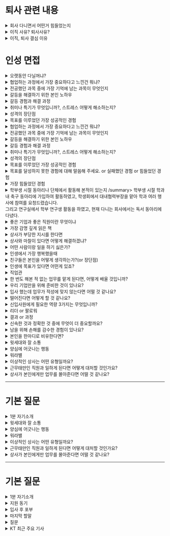 <h1>퇴사 관련 내용</h1>

<details markdown = "1">
<summary>회사 다니면서 어떤거 힘들었는지</summary>
제가 가장 힘들었던 경험은, **의욕이 부족한 내부 구성원들과 함께 신규 사업을 만들어가야 했던 상황**이었습니다.
회사의 성장을 위해 신규 고객사를 발굴하고 제안 전략을 고민하는 것이 제 역할이었지만, 실제로는 고객 제안보다 사내 설득에 대부분의 에너지를 쏟아야 했던 적이 많았습니다.<br>
<br>
당시 저는 단순히 요청하는 데 그치지 않고, 본사에 계신 협업 부서 분들께 직접 성심당 빵을 전달하며 감사의 마음을 전하기도 했고, 사적으로 식사나 커피를 함께 하며 진솔한 대화를 통해 신뢰를 쌓고자 노력했습니다. 또한 협조가 필요한 자료나 산출물은 제가 먼저 초안을 작성해 전달하며 부담을 줄이려 했습니다. <br>
<br>
그 당시에는 매우 힘들었지만, 돌이켜보면 각 부서가 처한 현실과 애로사항을 이해하는 좋은 계기가 되었고, 결국 사업을 수주한 후에는 오히려 관계가 더 끈끈해지는 계기가 되었습니다.<br>
</details>

<details markdown = "1">
<summary>이직 사유? 퇴사사유?</summary>
우선 더 다양한 솔루션과 도메인을 경험하는 곳에서 역량을 쌓고 싶다는 욕심 떄문이였던 것 같습니다.<br>
현재 근무 중인 팀에서는 총 4개의 솔루션을 판매하고 있고, 이 중 실제 매출의 90% 이상이 두 개의 도구에 집중되어 있습니다. 특정 제품 중심의 영업은 안정적일 수 있지만, 다양한 산업군과 고객 니즈에 맞춰 제안 역량을 확장하기엔 한계가 있다는 고민이 생겼습니다.<br>
<br>
또한 매출에 대한 압박이 거의 없는 조직 분위기다 보니, 낙주가 발생해도 그 원인을 깊이 분석하거나 개선하려는 문화는 상대적으로 약했습니다. 저로서는 정량적인 목표 아래에서 매출 달성을 위해 치열하게 고민하고 행동하는 경험을 하고 싶었습니다. <br>
KT는 자체 솔루션뿐만아니라 파트너사와의 협업을 매우 다양한 제품과 산업군을 다루고 있고, 명확한 매출 목표를 기반으로 움직이는 조직으로 알고 있어 지원하게 되었습니다.<br>
</details>


<details markdown = "1">
<summary>이직, 퇴사 결심 이유</summary>
우선 회사에서 
</details>

<h1>인성 면접</h1>
<details markdown = "1">
<summary>오랫동안 다닐꺼냐?</summary>
네 오래다닐수 ~~ 정말 오고싶었던 기업인 만 뽑아주시면 최선~~
</details>

<details markdown = "1">
<summary>협업하는 과정에서 가장 중요하다고 느낀건 뭐냐?</summary>
저는 협업 과정에서 동료 간의 믿음이 구축되어 있는 것이 가장 중요하다고 생각합니다.<br>
팀원간의 믿음이 있어야지만 역할 분담 과정 뿐 아니라, 각자의 업무에 집중할 수 있고, <br>
서로 간의 소통 과정에서 각자의 의견이 존중받는다는 분위기가 형성되어 좋은 아이디어가 나올 수 있기 때문입니다.<br>
</details>

<details markdown = "1">
<summary>전공했던 과목 중에 가장 기억에 남는 과목이 무엇인지</summary>
저는 위성정보프로그래밍 및 실습이라는 가장 기억에 남는 것 같습니다. <br>
해당 과목에서 fortran이라는 언어를 바탕으로 처음으로 코딩에 접하게 되었습니다. <br>
이때 단순히 외우는 형식의 공부가 아니라, 해당 언어로 성적 관리 프로그램을 만들어보고 , 코드가 동작하는 것을 보고 IT 계열에 흥미를 느끼게됨.<br>
</details>

<details markdown = "1">
<summary>갈등을 해결하기 위한 본인 노하우</summary>
갈등 과정을 해결하기 위한 저만의 노하우는 서로 진솔한 얘기를 하고, 시간을 많이 가지는 것이라고 생각<br>
슈어소프트테크 근무 하던 당시, 사업을 위해 여러 팀에 업무 협조를 요청 드리는 과정에서 부담스러운 업무라는 이유로 협조가 어려워 조그마한 갈등이 생겼고 이를 해결한 경험이 있다.<br>
이때 저는 협조를 이끌어내고자 업무 적인 내용뿐만 아니라, 점심도 같이 먹고, 퇴근후 저녁에 맥주도 한잔하는 등 시간을 보내며 개인적인 얘기도 많이 하게 되었다.<br>
얘기하는 과정에서 팀장님 만의 애로사항을 경청한 후 같이 해결 방안을 고민하고, 앞으로 같이 발전적으로 나가보자는 얘기하며 최종적으로 협조를 이끌어냄<br>
</details>

<details markdown = "1">
<summary> 갈등 경험과 해결 과정</summary>
갈등 과정을 해결하기 위한 저만의 노하우는 갈등을 해결하기 위해 대화를 많이 <br>
슈어소프트테크 근무 하던 당시, 사업을 위해 여러 팀에 업무 협조를 요청 드리는 과정에서 부담스러운 업무라는 이유로 협조가 어려워 조그마한 갈등이 생겼고 이를 해결한 경험이 있다.<br>
이때 저는 해당 사업을 진행을 함으로써 얻을 수 있는 점을 강조하여 서로의 의견을 좁힐 수 있었고 최종적으로는 협조를 성공적으로 이끌어내게 되었다.<br>
</details>

<details markdown = "1">
<summary> 취미나 특기가 무엇입니까?, 스트레스 어떻게 해소하는지?</summary>
저는 개인적으로 배드민턴과 산책하는 것을 좋아한다.<br>
-> 걱정이 많을때  취미 활동을 하면 스트레스랑 답답한 마음이 해소. 특히 제가 왜 스트레스를 받고 어떻게 해나가야할지 생각이 정리되어서 좋아한다.<br>
-> 고탠션(28파운드), 헤드쪽에 실린 채<br>
<br>
특기 : 새로 만나는 사람과 서로 대화를 이어가는것에 자신있다.<br>
</details>

<details markdown = "1">
<summary> 성격의 장단점 </summary>
저의 가장 큰 장점은 공감능력을 바탕으로 한 의사소통 능력이라고 생각합니다.<br>
고등학교 때 친구들의 추천을 받아 또래상담가 역할을 맡게 되었고, 다양한 친구들의 고민을 들으며 같이 공감하고 소통하는 방법을배우게되었습니다.<br>
이러한 경험을 바탕으로 현재도 여러 사람들의 말을 잘 경청하고, 개개인의 상황에 맞게 대화를 이어나가며 좋은 관계를 맺어나가고 있습니다.<br>
단점은 때로 거절을 잘 못한다는 것입니다.<br>
실제 업무를 진행하면서, 제 업무 Role이 아닌것에 대해서도 고객 또는 내부 실무진 분들께서 요청하실 때 거절을 잘 못했었습니다.<br>
이때 도움 요청을 거절하지 못해, 제 업무 일정상 차질이 생겼던 적이 있습니다.<br>
현재는 도움 요청에 대해 가능한 한에서만 수락하고 불가능하다면 불가능한 이유를 객관적이고 솔직하게 이야기하면서 정중하게 거절하려고 노력하고 있습니다.<br>
앞으로 마주하는 단점도 성찰하면서 이를 극복하고자 노력<br>
<br>
장점 : 맡은 일은 밤을 세서라도 해내는 끈기와 책임감. 실제 학부 연구생, 회사에서도 고객사 일정에 최대한 맞추고, 사업을 수주하기 위해 야근을 자주하는 등 맡은일은 어떻게는 책임을 가져 하려했다.<br>
단점 : 가끔 주위 사람이 힘들때 해당 상황에 과몰입. 무엇이든 과한것은 자제 필요 너무 과몰입하지 않고 감정 절제하려 노력.<br>
단점 : 직설적이지 못하다는 단점. 팀프로젝트때 참여 안하는 팀원 있었음 -> 직접적으로 문제 제기를 못하고 업무를 나누 어 진행함 -> 지금은 상대방 감정을 존중하면서 필요한 상황엔 직설적으로 피드백을 주도록 노력하고있음<br>
</details>

<details markdown = "1">
<summary> 목표를 이루었던 가장 성공적인 경험</summary>
주도적으로 독일 기업의 사업을 메이킹해보자는 목표를 이뤄낸던 것이 가장 성공적 경험.<br>
당사의 경우 2021년을 마지막으로 독일 업체와의 계약이 끊긴 상황이였다. 당사 사업이 국내에 의존하는 비중이 너무 컸고, 저를 거둬주신 회사에게 감사하다는 마음으로 메이킹 하고 싶었다.<br>
이에 관련 독일 업체를 리스트업한다음에 메일을 보냈고, 한국에 지사가 있는 경우 직접 전화를 걸었다.<br>
이때 한국 완성차 업체를 대상으로 입찰에 참여하는 고객과 컨택이 되었고, 해당 기술용역을 위해 다양한 유관 부서에 협조를 요청하여 제안서를 전달드렸다.<br>
하지만 해당 고객사께서 최종적으로 한국 완성차 업체에 입찰에 떠 오래다닐수 ~~ 정말 오고싶었던 기업인 만 뽑아주시면 최선~~
</details>

<details markdown = "1">
<summary>협업하는 과정에서 가장 중요하다고 느낀건 뭐냐?</summary>
저는 협업 과정에서 동료 간의 믿음이 구축되어 있는 것이 가장 중요하다고 생각합니다.<br>
팀원간의 믿음이 있어야지만 역할 분담 과정 뿐 아니라, 각자의 업무에 집중할 수 있고, <br>
서로 간의 소통 과정에서 각자의 의견이 존중받는다는 분위기가 형성되어 좋은 아이디어가 나올 수 있기 때문입니다.<br>
</details>

<details markdown = "1">
<summary>전공했던 과목 중에 가장 기억에 남는 과목이 무엇인지</summary>
저는 위성정보프로그래밍 및 실습이라는 가장 기억에 남는 것 같습니다. <br>
해당 과목에서 fortran이라는 언어를 바탕으로 처음으로 코딩에 접하게 되었습니다. <br>
이때 단순히 외우는 형식의 공부가 아니라, 해당 언어로 성적 관리 프로그램을 만들어보고 , 코드가 동작하는 것을 보고 IT 계열에 흥미를 느끼게됨.<br>
</details>

<details markdown = "1">
<summary>갈등을 해결하기 위한 본인 노하우</summary>
갈등 과정을 해결하기 위한 저만의 노하우는 서로 진솔한 얘기를 하고, 시간을 많이 가지는 것이라고 생각<br>
슈어소프트테크 근무 하던 당시, 사업을 위해 여러 팀에 업무 협조를 요청 드리는 과정에서 부담스러운 업무라는 이유로 협조가 어려워 조그마한 갈등이 생겼고 이를 해결한 경험이 있다.<br>
이때 저는 협조를 이끌어내고자 업무 적인 내용뿐만 아니라, 점심도 같이 먹고, 퇴근후 저녁에 맥주도 한잔하는 등 시간을 보내며 개인적인 얘기도 많이 하게 되었다.<br>
얘기하는 과정에서 팀장님 만의 애로사항을 경청한 후 같이 해결 방안을 고민하고, 앞으로 같이 발전적으로 나가보자는 얘기하며 최종적으로 협조를 이끌어냄<br>
</details>

<details markdown = "1">
<summary> 갈등 경험과 해결 과정</summary>
갈등 과정을 해결하기 위한 저만의 노하우는 갈등을 해결하기 위해 대화를 많이 <br>
슈어소프트테크 근무 하던 당시, 사업을 위해 여러 팀에 업무 협조를 요청 드리는 과정에서 부담스러운 업무라는 이유로 협조가 어려워 조그마한 갈등이 생겼고 이를 해결한 경험이 있다.<br>
이때 저는 해당 사업을 진행을 함으로써 얻을 수 있는 점을 강조하여 서로의 의견을 좁힐 수 있었고 최종적으로는 협조를 성공적으로 이끌어내게 되었다.<br>
</details>

<details markdown = "1">
<summary> 취미나 특기가 무엇입니까?, 스트레스 어떻게 해소하는지?</summary>
저는 개인적으로 배드민턴과 산책하는 것을 좋아한다.<br>
-> 걱정이 많을때  취미 활동을 하면 스트레스랑 답답한 마음이 해소. 특히 제가 왜 스트레스를 받고 어떻게 해나가야할지 생각이 정리되어서 좋아한다.<br>
-> 고탠션(28파운드), 헤드쪽에 실린 채<br>
<br>
특기 : 새로 만나는 사람과 서로 대화를 이어가는것에 자신있다.<br>
</details>

<details markdown = "1">
<summary> 성격의 장단점 </summary>
저의 가장 큰 장점은 공감능력을 바탕으로 한 의사소통 능력이라고 생각합니다.<br>
고등학교 때 친구들의 추천을 받아 또래상담가 역할을 맡게 되었고, 다양한 친구들의 고민을 들으며 같이 공감하고 소통하는 방법을배우게되었습니다.<br>
이러한 경험을 바탕으로 현재도 여러 사람들의 말을 잘 경청하고, 개개인의 상황에 맞게 대화를 이어나가며 좋은 관계를 맺어나가고 있습니다.<br>
단점은 때로 거절을 잘 못한다는 것입니다.<br>
실제 업무를 진행하면서, 제 업무 Role이 아닌것에 대해서도 고객 또는 내부 실무진 분들께서 요청하실 때 거절을 잘 못했었습니다.<br>
이때 도움 요청을 거절하지 못해, 제 업무 일정상 차질이 생겼던 적이 있습니다.<br>
현재는 도움 요청에 대해 가능한 한에서만 수락하고 불가능하다면 불가능한 이유를 객관적이고 솔직하게 이야기하면서 정중하게 거절하려고 노력하고 있습니다.<br>
앞으로 마주하는 단점도 성찰하면서 이를 극복하고자 노력<br>
<br>
장점 : 맡은 일은 밤을 세서라도 해내는 끈기와 책임감. 실제 학부 연구생, 회사에서도 고객사 일정에 최대한 맞추고, 사업을 수주하기 위해 야근을 자주하는 등 맡은일은 어떻게는 책임을 가져 하려했다.<br>
단점 : 가끔 주위 사람이 힘들때 해당 상황에 과몰입. 무엇이든 과한것은 자제 필요 너무 과몰입하지 않고 감정 절제하려 노력.<br>
단점 : 직설적이지 못하다는 단점. 팀프로젝트때 참여 안하는 팀원 있었음 -> 직접적으로 문제 제기를 못하고 업무를 나누 어 진행함 -> 지금은 상대방 감정을 존중하면서 필요한 상황엔 직설적으로 피드백을 주도록 노력하고있음<br>
</details>

<details markdown = "1">
<summary> 목표를 이루었던 가장 성공적인 경험</summary>
에게 가장 성공적인 경험은 ‘독일 기업과의 신규 사업을 주도적으로 성사시키겠다’는 목표를 실현한 것입니다.<br>
당사는 2021년 마지막으로 독일 업체와의 협업이 법적 다툼으로까지 이어져 계약이 종료되었고, 업계 내에서도 평판이 좋지 않은 상황이었습니다. 전체 매출의 상당 부분을 국내에 의존하고 있던 터라, 회사를 도와야겠다는 책임감과 감사한 마음으로 해외 사업을 새롭게 열어보고자 결심했습니다.<br>
<br>
우선 관련 독일 업체를 리스트업한 후, 이메일을 보내고 한국에 지사가 있는 경우에는 직접 전화를 걸어 소통을 시도했습니다. 그 결과, 한국 완성차 업체 대상 입찰에 참여하고 있는 한 독일 고객사와 연결되었고, 해당 기술 용역 제안을 위해 사내 여러 유관 부서와 협업하여 제안서를 전달드렸습니다.
<br>
비록 최초 제안은 고객사가 입찰에서 최종 낙찰을 받으면서 무산되었지만, 저희의 기술력과 대응력을 높이 평가해 주신 덕분에 이후 두 건의 신규 프로젝트에 함께 참여할 기회를 얻었고, 모두 성공적으로 계약을 체결할 수 있었습니다.
<br>
</details>

<details markdown = "1">
<summary> 목표를 달성하지 못한 경험에 대해 말씀해 주세요. or 실패했던 경험 or 힘들었던 경험 </summary>
학부 시절, 저는 수석으로 졸업하는 것을 목표로 삼았으나 달성하지 못한 경험이 있습니다.<br>
이때 저는 흥미가 가는 과목에 대해서는 성적이 좋았으나, 재미가 없다고 느껴진 특정 전공 과목들에 대한 성적이 좋지 못하였습니다.<br>
이 경험을 통해 제가 관심을 가지 않았던 부분에 대해서도 진지한 태도로 접근해야 하며, 큰 목표를 이루기 위해서는 세부적인 요소 하나하나에 무관심하거나 소홀히 해서는 안된다는 점을 깨달았습니다.<br>
<br>
</details>

<details markdown = "1">
<summary> 가장 힘들었던 경험</summary>
이전 독일 업체와의 계약이 2021년 법적 분쟁으로까지 이어졌던 이력이 있었고, 해당 업체의 검토 기준은 국내 고객사에 비해 두 배 이상 까다로웠습니다. 이러한 배경 때문에 내부적으로 부정적인 인식이 강했고, 협조를 얻는 데 큰 어려움이 있었습니다.<br>

저는 해당 업무가 기존에 수행하던 업무와 본질적으로 큰 차이가 없다는 점을 강조하기 위해 관련 논문 및 공식 문서들을 수집해 전달했고, 이 사업을 통해 향후 어떤 비전을 기대할 수 있는지 구체적으로 제시하며 설득을 시도했습니다.<br>

업무적으로 제가 할 수 있는 모든 지원을 다했음에도 불구하고, 협조를 요청한 세 팀 중 두 팀의 동의를 얻지 못했던 점이 가장 힘들었습니다.<br>

이후에는 단순한 논리적 설득이 아닌, 사람 간 신뢰를 기반으로 한 소통이 필요하다고 느꼈고, 해당 팀의 팀장님들과 점심 식사, 커피 미팅, 저녁 자리 등을 통해 진심 어린 대화를 나누고, 출장을 기차타고 가신 경우 제가 역에 데리러 가는등 관계를 쌓기 위해 노력하여 최종적으로 업무 협조를 받게 되었다..<br>

이 경험을 통해 ‘일도 결국 사람과 사람이 하는 일’이며, 내부 설득과 관계 형성을 위한 ‘내부 영업’도 매우 중요하다는 점을 깊이 깨닫게 되었습니다.
<br>
</details>

<details markdown = "1">
<summary> 학부생 시절 동아리나 단체에서 활동해 본적이 있는지 /summary>
학부생 시절 학과 내 축구 동아리에 가입하여 활동하였고, 학생회에서 대내협력부장을 맡아 학과 여러 행사에 참여를 요청드렸습니다.<br>
그리고 연구실에서 학부 연구생 활동을 하였고, 현재 다니는 회사에서는 독서 동아리에 다녔다.<br>
</details>

<details markdown = "1">
<summary> 좋은 기업과 좋은 직원이란 무엇이냐</summary>
좋은 기업 : 직원들이 잠재력을 발휘하고 성장할 수 있는 환경을 조성한 기업. 좋은 직원 : 맡은 역할과 책임을 성실히 수행하고, 어떻게 우리 기업이 더 성장해 나갈 수 있을지 고민하는 직원.
</details>

<details markdown = "1">
<summary>가장 감명 깊게 읽은 책</summary>
저는 거절은 해야겠는데 말을 못하겠고라는 책을 가장 감명 깊게 읽은 것 같습니다.
해당 책을 통해 사람들이 거절은 잘 못하는 이유은 대개 관계 불안 있고, 오히려 거절을 하는 것이 자신에게 도움이 될 뿐만 아니라, 관계 유지에 도움이 된다는 것을 알게 되었습니다.
이후 저는 도움 요청에 대해 가능한 한에서만 수락하고 불가능하다면, 불가능한 이유를 솔직하게 이야기하면서 정중하게 거절하려고 노력하고있습니다.
</details>

<details markdown = "1">
<summary>상사가 부당한 지시를 한다면</summary>
저는 우선적으로 법적이나, 회사 내규에 어긋나는 지시거나 회사의 이윤에 해를 끼치는지 부터 판단해 보겠습니다.
이때 만약 어긋나는 일이라고 확인된다면 가까운 선배뿐과 조용히 조언을 구한 후 행동하겠습니다.
하지만 부당한 지시가 저만의 생각이였다면, 일단은 지시를 따르겠습니다.
먼저 회사생활을 시작하신 상사의 지시는 이유가 있다고 생각하고, 큰 일이 아니라면 지시 이행 후에 나중에 개인적으로 말씀드려도 되는 부분이라고 생각합니다.
</details>

<details markdown = "1">
<summary>상사와 마찰이 있다면 어떻게 해결하겠냐?</summary>
상사분과 갈등이 생긴다면, 우선 상사분과 대화를 통해 문제를 해결하도록 적극적으로 노력하겠습니다.
이때 상사분의 생각과 의견을 들어보고, 어디서 부터 오해가 생겼는지 파악하여 그것을 해결하도록 하겠습니다.
상사분은 인생과 실무에 있어 저보다는 경험이 많은 분이므로, 의견을 받아들이되, 불합리하거나 회사의 이익에 반하는 것이 있으면 의견을 제시하여 조율하도록 노력하겠습니다.
</details>

<details markdown = "1">
<summary>어떤 사람이랑 일을 하기 싫은가?</summary>
저는 개인적으로 **업무에 비협조적인 태도를 보이는 사람과 함께 일하는 것이 어렵다고 느낍니다.<br>
업무라는것은 각자의 역할과 책임의 바탕으로 공동의 목표를 달성하는 과정이라 생각합니다.<br>
이를 달성하는 과정에서, 업무에 비협조적인 태도를 보이는 사람이 있을 때 업무 효율 뿐만 아니라, 관련 부서에 사기까지 저하 시키는 것을 확인하게됨<br>
하지만 저는 그 부서만의 입장을 파악하기 위해 노력했고, 업무 목적과 기대효과를 수치와 사례로 정리해 설득한다.<br>
</details>

<details markdown = "1">
<summary>인생에서 가장 행복했을때</summary>
-> 저에게 인생에서 가장 행복했던 순간은,
고등학교 시절 가족들과 함께 오사카로 여행을 갔을 때입니다.

당시 아버지께서 평일은 물론 주말에도 바쁘셔서
한자리에 모이기조차 어려웠던 시기가 있었습니다.
이때 아버지가 시간을 내실 수 있으셔서 고2 겨울방학 때 처음으로 가족 모두가 함께 여행을 갈 수 있었습니다.

그 여행에서 서로의 일상과 고민을 나누며 진솔한 대화를 나눌 수 있었고,
특히 길에서 웃고 떠들던 기억이 지금도 따뜻하게 남아 있습니다.

단순한 여행을 넘어, 가족간의 유대감이 얼마나 따뜻한지 느낄 수 있었던 순간이었기에
제 인생에서 가장 소중하고 행복한 기억으로 남아 있습니다.<br>
</details>

<details markdown = "1">
<summary>친구들은 본인을 어떻게 생각하는가?(or 장단점)</summary>
친구들이 말하는 저는 같이 있으면 재미있다는 것입니다.
여러 사람들과 있을때 재밌는 분위기를 조성하는 역할을 해서 이런 얘기를 종종 듣는것 같습니다.
반면 제 단점을 과몰입을 하는 것이라고 생각하는 것 같습니다.
친구들이 슬프거나 기쁠때 오히려 제가 더 기뻐하고 더 슬퍼하는 경우가 있습니다.
뭐든 과한것은 좋지 않기 떄문에 현재는 너무 과몰입하지 않고 감정을 절제하려고 노력하고 있습니다.<br>
</details>

<details markdown = "1">
<summary>인생에 목표가 있다면 어떤게 있죠?</summary>
우선 회사에서는 10년 내로 인정받는 직원이 되어 보직자가 되고, 여러 후배들을 잘 이끄는 멘토 역할을 하는것이 목표.<br>
개인적으로는 어떤 자리에 있어도 필요한 사람이 되자<br>
지금까지 영업을 하면서 항상 저를 거둬주신 회사에 대해 감사함을 느꼈고, 언제나 맡은 목표 이상을 해내고자 노력했다.<br>
앞으로도 기억되는 사람이 되고자 맡은일에 최선을 다해 신뢰와 믿음을 쌓아가고자 함.<br>
</details>

<details markdown = "1">
<summary>직업관</summary>
제가 평소에 생각하는 직업관의 첫 번째는 **‘가장 잘할 수 있는 일을 하는 것’**입니다. 대학교 시절, 대내협력부장을 맡아 환경해양대학 내 행사 참여율을 가장 높은 학과로 변화시킨 경험이 있고, 현재 영업 업무를 하며 주위에서 수주가 어렵다고 판단했던 사업을 성공적으로 성사시킨 경험도 있습니다. 이러한 성과를 통해 영업은 제가 가장 잘할 수 있는 일이라고 확신하게 되었습니다.
두 번째는 **‘흥미와 재미를 느낄 수 있는 분야에서 일하는 것’**입니다.
IT 분야는 트렌드가 빠르게 변하고, 이에 따라 다양한 기술과 도구들이 끊임없이 발전하고 있습니다. 이러한 역동적인 변화는 저의 지적 호기심을 자극하며, 꾸준히 배우고 성장할 수 있도록 동기를 부여합니다.

저는 앞으로도 저의 역량을 가장 잘 발휘할 수 있으며, 동시에 흥미와 열정을 유지할 수 있는 분야에서 전문가로 성장하고 싶습니다.
</details>

<details markdown = "1">
<summary>한 번도 해본 적 없는 업무를 맡게 된다면, 어떻게 배울 것입니까?</summary>
우선 업무 메뉴얼이나 가이드라인을 찾아서 전반적인 프로세스를 파악하고자 읽어볼것 같다.<br>
그 다음 실제 업무를 하며 저만의 일지를 만들어서, 단계별로 업무의 주요 절차나 팁 정리<br>
</details>


<details markdown = "1">
<summary>우리 기업만을 위해 준비한 것이 있나요?</summary>
팔란티어 MS와 제조업과 한국어 특화 AI~~~
</details>


<details markdown = "1">
<summary>입사 했는데 업무가 적성에 맞지 않는다면 어떨 것 같나요?</summary>
우선 초기에 업무에 적응하지 못한다면 적성에 안맞다고 착각할 수도 있습니다.<br>
-> 이를 업무 적응 과정이라고 생각했습니다.<br>
저 또한 처음에 입사했을때 업무를 배우고 적응하기 힘들어 이 일이 적성에 맞나라고 생각했지만,<br>
실제로 어느 경험치가 쌓였을 때는 이 만큼 나랑 맞는 직무가 있을까라는 생각을 가질 정도로 만족한다.<br>
따라서 적성에 맞지 않더라도 업무 역량을 익히느 ㄴ과정이라 생각하고 열시미<br>
</details>

<details markdown = "1">
<summary>떨어진다면 어떻게 할 것 같나요?</summary>
열심히 준비하여 떨어질거 같진 않지만~~~ 떨어진다면 그 이유에 대해 다시 생각해볼것 같습니다.<br>
이후 부족했던점을 객관적으로 파악하고 보완하여 하반기에 KT에 좋은 모습으로 지원하고 싶다.<br>
</details>

<details markdown = "1">
<summary>신입사원에게 필요한 역량 3가지는 무엇입니까?</summary>
열심히 준비하여 떨어질거 같진 않지만~~~ 떨어진다면 그 이유에 대해 다시 생각해볼것 같습니다.<br>
이후 부족했던점을 객관적으로 파악하고 보완하여 하반기에 KT에 좋은 모습으로 지원하고 싶다.<br>
</details>

<details markdown = "1">
<summary>리더 or 팔로워</summary>
저는 두 가지 역할을 모두할 수 있지만 추진력있는 리더에 가깝습니다.
+ 사례<br>
</details>

<details markdown = "1">
<summary>결과 or 과정</summary>
결과와 과정 모두 중요하지만, 결과가 더 중요하다고 생각합니다. 과정이 좋더라도, 기업은 성과있어야 운영이 되는 조직입니다.<br>
특히 영업직은 필드에서 성과로 증명하는 것이 필수적.
</details>

<details markdown = "1">
<summary>신속한 것과 정확한 것 중에 무엇이 더 중요할까요?</summary>
정확이 중요하다 생각한다. 영업의 경우 신속하게 대응도 중요하지만 결국 핵심은 정확하게 기술적인 내용을 파악하고 이를 고객에게 전달해야만 좋을결과 얻는다고 생각
</details>

<details markdown = "1">
<summary>남을 위해 손해를 감수한 경험이 있나요?</summary>
과거 영업 데이터 정리<br>
</details>

<details markdown="1"> <summary>본인을 한마디로 비유한다면?</summary> 
저는 저 자신을 **‘하얀 도화지’**에 비유하고 싶습니다. 하얀 도화지는 어떤 색과도 잘 어우러지며, 상대의 색을 더 선명하게 살려주는 특성이 있습니다. 저는 다양한 성향의 사람들과 협업할 때, 상대의 의견을 존중하고 조율하며 조화롭게 일하는 것을 중요하게 생각합니다.
실제로 여러 부서와의 협업이 필요한 영업 업무를 수행하면서도, 상대 팀의 관점을 먼저 이해하고 조율점을 찾아가는 방식으로 신뢰를 얻고, 공동의 목표를 효과적으로 달성해왔습니다.

앞으로도 저는 어떤 환경, 어떤 사람과도 잘 어우러지며, 조직과 함께 새로운 가치를 그려낼 수 있는 사람이고 싶습니다.

</details>

<details markdown="1"> 
<summary>윗세대와 잘 소통</summary> 
세대 차이가 있더라도 대화를 통해 하나의 공감대를 찾아내어 대화. 너무 불편하게만 생각하지 않고 다가가는 것
</details>

<details markdown="1"> 
<summary>양심에 어긋나는 행동</summary> 
선배들의 레포트 자료 참고해 과제 마무리, 이를 다들 관행처럼 사용했기에 문제가 없다 생각했지만<br>
  추후에 잘못된 걸 깨닫고 저만의 자료로 마무리
</details>

<details markdown="1"> 
<summary>워라밸</summary> 
 워라벨은 중요한 사회적 트렌드라고 생각하지만, 개인의 워라벨 추구가 지나치게 강조되면 자신의 업무를 소홀히하여 조직에 민폐가 될 수 있다고 생각합니다.
<br>
2) 따라서 워라벨을 추구하되, 자신의 업무에 대한 애정과 책임감을 잃지 않고 업무에 충실함으로써 기업의 목표를 달성하고 동료들과의 원활한 협력을 이끌어내는 것이 바람직하다고 생각합니다. 
</details>

<details markdown="1"> 
<summary>이상적인 상사는 어떤 유형일까요?</summary> 
1) 저는 피드백을 솔직하게 주고 받을 수 있는 환경을 조성하여 서로의 성장을 촉진할 수 있는 상사라고 생각합니다. 

2) 이런 상사와 일을 하면 누구나 자신의 업무 역량을 객관적으로 파악할 수 있다고 생각합니다. 

3) 그렇기에 저는 상급자나 동료들의 피드백을 적극적으로 반영하는 것은 물론이고, 개인업무만 생각하는 것이 아닌 동료들의 업무도 두루 살필 수 있는 직원이 되겠습니다.
</details>

<details markdown="1"> 
<summary>근무태만인 직원과 일하게 된다면 어떻게 대처할 것인가요?</summary> 
1) 우선 동료와 커피를 마시면서 편안하게 이 문제에 대해서 이야기를 나누겠습니다. 이 과정에서 동료를 독려하고 제 의견을 이야기해야 해당 문제가 수월하게 해결될 수 있을 것 같습니다. 

2) 너무 불편한 분위기에서 격식을 갖춰 불만을 말하게 되면 오히려 반감을 살 수 있기 때문입니다.

3) 그럼에도, 직원의 근무태만이 고쳐지지 않는다면 그 직원과 함께 일하기는 어려울 것 같습니다. 따라서 상사께 해당문제를 보고하고 조치취해 다른 직원에게도 피해가 가지 않도록 하겠습니다.
</details>

<details markdown="1"> 
<summary>상사가 본인에게만 업무를 몰아준다면 어떨 것 같나요?</summary> 
1) 상사가 저에게 어떤 일을 몰아준다면 그것은 분명 어떤 이유가 있을 것이라고 생각합니다. 따라서 상사의 지시를 따르며 힘든 일이라도 배울 점이 있다는 생각으로 최선을 다하겠습니다. <br>
<br>
2) 만약 이러한 업무가 저의 능력으로 처리할 수 없는 수준이라면, 조직에 피해를 줄 수 있으니 상사와 대화를 나누어 대응책을 찾아보도록 하겠습니다. 나아가, 제가 마무리하지 못한 업무는 꼭 해내겠다는 자세를 보이겠습니다.<br>
</details>

-----------------------------------------------------
<h1>기본 질문</h1>

<details markdown="1"> 
<summary>1분 자기소개</summary> 
안녕하십니까. 저는 고객의 니즈를 기회로, 데이터를 성과로 전환하는 지원자입니다.<br>
회사에서 자사 SW 판매 및 기술용역 수주를 담당하며 인바운드를뿐만 아니라 적극적으로 아웃바운드를 진행하였습니다. 이를 통해, 4년만에 독일 부품사와의 기술용역 계약을 새롭게 성사시킨 경험이 있습니다.
  
또한 코파일럿과 지피티를 활용해 방치된 과거 영업 데이터 분석하고, 이를 기반으로 고객분들께 제안드려 5건의 유지보수 계약과 2건의 신규 도구 도입을 진행할 수 있었습니다.
  
추가적으로 고객분들의 페인포인트를 해결드리기 위해 ,전사적으로 활용가능한 경쟁사 전체 제품비교자료를 주도적으로 구축해본 경험이 있습니다.

저의 이러한 주도적이고 고객중심적인역량과 경험을는 저 자신을 **‘하얀 도화지’**에 비유하고 싶습니다. 하얀 도화지는 어떤 색과도 잘 어우러지며, 상대의 색을 더 선명하게 살려주는 특성이 있습니다. 저는 다양한 성향의 사람들과 협업할 때, 상대의 의견을 존중하고 조율하며 조화롭게 일하는 것을 중요하게 생각합니다.
실제로 여러 부서와의 협업이 필요한 영업 업무를 수행하면서도, 상대 팀의 관점을 먼저 이해하고 조율점을 찾아가는 방식으로 신뢰를 얻고, 공동의 목표를 효과적으로 달성해왔습니다.

앞으로도 저는 어떤 환경, 어떤 사람과도 잘 어우러지며, 조직과 함께 새로운 가치를 그려낼 수 있는 사람이고 싶습니다.

</details>

<details markdown="1"> 
<summary>윗세대와 잘 소통</summary> 
세대 차이가 있더라도 대화를 통해 하나의 공감대를 찾아내어 대화. 너무 불편하게만 생각하지 않고 다가가는 것
</details>

<details markdown="1"> 
<summary>양심에 어긋나는 행동</summary> 
선배들의 레포트 자료 참고해 과제 마무리, 이를 다들 관행처럼 사용했기에 문제가 없다 생각했지만<br>
  추후에 잘못된 걸 깨닫고 저만의 자료로 마무리
</details>

<details markdown="1"> 
<summary>워라밸</summary> 
 워라벨은 중요한 사회적 트렌드라고 생각하지만, 개인의 워라벨 추구가 지나치게 강조되면 자신의 업무를 소홀히하여 조직에 민폐가 될 수 있다고 생각합니다.
<br>
2) 따라서 워라벨을 추구하되, 자신의 업무에 대한 애정과 책임감을 잃지 않고 업무에 충실함으로써 기업의 목표를 달성하고 동료들과의 원활한 협력을 이끌어내는 것이 바람직하다고 생각합니다. 
</details>

<details markdown="1"> 
<summary>이상적인 상사는 어떤 유형일까요?</summary> 
1) 저는 피드백을 솔직하게 주고 받을 수 있는 환경을 조성하여 서로의 성장을 촉진할 수 있는 상사라고 생각합니다. 

2) 이런 상사와 일을 하면 누구나 자신의 업무 역량을 객관적으로 파악할 수 있다고 생각합니다. 

3) 그렇기에 저는 상급자나 동료들의 피드백을 적극적으로 반영하는 것은 물론이고, 개인업무만 생각하는 것이 아닌 동료들의 업무도 두루 살필 수 있는 직원이 되겠습니다.
</details>

<details markdown="1"> 
<summary>근무태만인 직원과 일하게 된다면 어떻게 대처할 것인가요?</summary> 
1) 우선 동료와 커피를 마시면서 편안하게 이 문제에 대해서 이야기를 나누겠습니다. 이 과정에서 동료를 독려하고 제 의견을 이야기해야 해당 문제가 수월하게 해결될 수 있을 것 같습니다. 

2) 너무 불편한 분위기에서 격식을 갖춰 불만을 말하게 되면 오히려 반감을 살 수 있기 때문입니다.

3) 그럼에도, 직원의 근무태만이 고쳐지지 않는다면 그 직원과 함께 일하기는 어려울 것 같습니다. 따라서 상사께 해당문제를 보고하고 조치취해 다른 직원에게도 피해가 가지 않도록 하겠습니다.
</details>

<details markdown="1"> 
<summary>상사가 본인에게만 업무를 몰아준다면 어떨 것 같나요?</summary> 
1) 상사가 저에게 어떤 일을 몰아준다면 그것은 분명 어떤 이유가 있을 것이라고 생각합니다. 따라서 상사의 지시를 따르며 힘든 일이라도 배울 점이 있다는 생각으로 최선을 다하겠습니다. <br>
<br>
2) 만약 이러한 업무가 저의 능력으로 처리할 수 없는 수준이라면, 조직에 피해를 줄 수 있으니 상사와 대화를 나누어 대응책을 찾아보도록 하겠습니다. 나아가, 제가 마무리하지 못한 업무는 꼭 해내겠다는 자세를 보이겠습니다.<br>
</details>

-----------------------------------------------------
<h1>기본 질문</h1>

<details markdown="1"> 
<summary>1분 자기소개</summary> 
안녕하십니까. 저는 고객의 니즈를 기회로, 데이터를 성과로 연결하는 지원자입니다.<br>
회사에서 자사 SW 판매 및 기술용역 수주를 담당하며 인바운드를뿐만 아니라 적극적으로 아웃바운드를 진행하였습니다. 이를 통해, 4년만에 독일 부품사와의 기술용역 계약을 새롭게 성사시킨 경험이 있습니다.
  
또한 코파일럿과 지피티를 활용해 방치된 과거 영업 데이터 분석하고, 이를 기반으로 고객분들께 제안드려 5건의 유지보수 계약과 2건의 신규 도구 도입을 진행할 수 있었습니다.
  
추가적으로 고객분들의 페인포인트를 해결드리기 위해 ,전사적으로 활용가능한 경쟁사 전체 제품비교자료를 주도적으로 구축해본 경험이 있습니다.

저의 이러한 주도적이고 고객중심적인 역량과 경험을 목표 이상의 성과를 내는 지원자가 되겠습니다. 감사합니다.<br> 
</details>

<details markdown="1"> 
<summary>지원 동기</summary> 
저는 기업을 선택할 때, 단순히 성장의 방향을 말하는 것이 아니라, 그것을 실제로 실행하고 있는가를 가장 중요하게 봅니다.<br>
<br>
KT는 통신 분야에서의 성공에 안주하지 않고, AX 시장을 선도하기 위해 실제로 움직이고 있는 기업이라 생각합니다. MS, 팔란티어 등 글로벌 빅테크와의 협업을 통해 한국형 AI를 구축하고 있으며, 자체 AICC 플랫폼과 코파일럿 도입을 통해 전사적으로 AI를 기반 업무 혁신을 선도하고 있다는 모습에서 강한 실행력을 느꼈습니다.<br>
이는 고객분들에게 단순한 기술 제안을 넘어, 믿고 도입할 수 있는 실증된 레퍼런스를 제공할 수 있다고 생각합니다.<br>
<br>
저는 이러한 KT에서 저만의 역량과 경험을 바탕으로, 고객분들에게 실질적인 가치를 전달하는 전문적인 B2B 직무자가 되고자 지원하게 되었습니다.<br>
<br>
</details>

<details markdown="1"> 
<summary>입사 후 포부</summary> 
입사 직후에는 **KT의 서비스와 제품에 대한 학습을 최우선으로 삼아**, 다양한 업무 매뉴얼과 고객 응대 흐름을 빠르게 익히겠습니다. 이를 통해 인바운드 업무를 안정적으로 수행하고자합니다. <br>
이후에는 부산 경남의 주요 산업인 제조업 고객분들께 적극적인 아웃바운드를 진행하여 목표 매출액의 130% 이상을 달성하고 싶다. <br>
장기적으로는 보직자로 성장하여 동료 및 후배들과 솔직한 피드백을 주고받을 수 있는 환경을 조성하고, 다양한 산업 도메인 지식을 기반으로 시장에 흐름에 맞는 영업 전략을 수립하는 리더가 되고 싶습니다.<br>
좋은 기회를 주신다면 말씀 드린 내용 꼭 실행<br>
</details>

<details markdown="1"> 
<summary>마지막 할말</summary> 
먼저, 이렇게 황금같은 주말에 시간을 내시어 저희를 위해 얘기를 들어주시고, 질문 주신점에 진심으로 감사드립니다.
면접을 준비하는 과정에서 여러가지 기사나 영상을 보며, KT에서 일하고 싶다는 마음이 더 간절해진것 같습니다. 아직 부족하고 배울점이 많지만, 누구보다 빠르게 적응하고, 팀과 고객분들의 기대 그 이상을 실현하는 사람이 되고 싶습니다. KT 라는 이름이 제 명함에 새겨진다면, 그것이 동료분들과 파트너분들의 노력을 가장 앞에서 증명하는 책임이라 여기고 일하겠습니다.
<br>
그리고 면접관님들께서 "저 친구 내가 뽑았어"라고 자신있게! 말하실 수 있는 그런 사원이 되겠습니다. 감사합니다.
</details>


<details markdown="1"> 
<summary>질문</summary> 
1.실제로 직무를 수행하실때, 목표 이상의 성과를 내기 위해서는 어떠한 부분이 중요하다고 생각하시는지 여쭤보고 싶습니다.<br>
2.실제로 다양한 KT 제품과 파트너사 제품을 영업할 기회가 생기는지<br>
</details>

<details markdown="1"> 
<summary>KT 최근 주요 기사</summary> 
고객 분과 도메인에 특화된 한국적 AI 제품을 출시하여 삶의 질 향상에 기여하겠다는 K-Intellgence 출시<br>
MS와 협업. 영업이익 6800<br>


</details>









